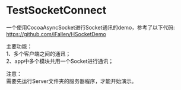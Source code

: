 # TestSocketConnect
一个使用CocoaAsyncSocket进行Socket通讯的demo，参考了以下代码:  
https://github.com/iFallen/HSocketDemo  
  
主要功能：  
1、多个客户端之间的通讯；  
2、app中多个模块共用一个Socket进行通讯；
  
注意：  
需要先运行Server文件夹的服务器程序，才能开始演示。
